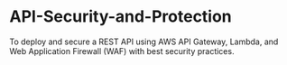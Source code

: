 # API-Security-and-Protection
To deploy and secure a REST API using AWS API Gateway, Lambda, and Web Application Firewall (WAF) with best security practices.
